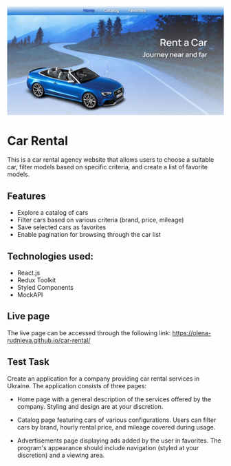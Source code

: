 ![Home](./public/home.jpg)

# Car Rental

This is a car rental agency website that allows users to choose a suitable car,
filter models based on specific criteria, and create a list of favorite models.

## Features

- Explore a catalog of cars
- Filter cars based on various criteria (brand, price, mileage)
- Save selected cars as favorites
- Enable pagination for browsing through the car list

## Technologies used:

- React.js
- Redux Toolkit
- Styled Components
- MockAPI

## Live page

The live page can be accessed through the following link:
https://olena-rudnieva.github.io/car-rental/

## Test Task

Create an application for a company providing car rental services in Ukraine.
The application consists of three pages:

- Home page with a general description of the services offered by the company.
  Styling and design are at your discretion.

- Catalog page featuring cars of various configurations. Users can filter cars
  by brand, hourly rental price, and mileage covered during usage.

- Advertisements page displaying ads added by the user in favorites. The
  program's appearance should include navigation (styled at your discretion) and
  a viewing area.
